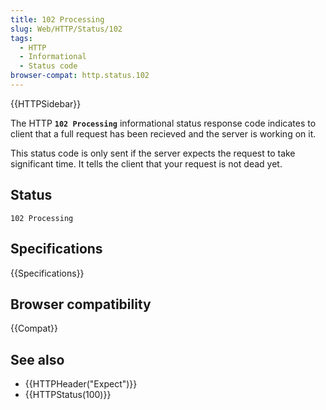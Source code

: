 ```yaml
---
title: 102 Processing
slug: Web/HTTP/Status/102
tags:
  - HTTP
  - Informational
  - Status code
browser-compat: http.status.102
---
```

{{HTTPSidebar}}

The HTTP **`102 Processing`** informational status response code
indicates to client that a full request has been recieved and the server is working on it. 

This status code is only sent if the server expects the request to take significant time. It tells the client that your request is not dead yet.

## Status

```
102 Processing
```

## Specifications

{{Specifications}}

## Browser compatibility

{{Compat}}

## See also

- {{HTTPHeader("Expect")}}
- {{HTTPStatus(100)}}
